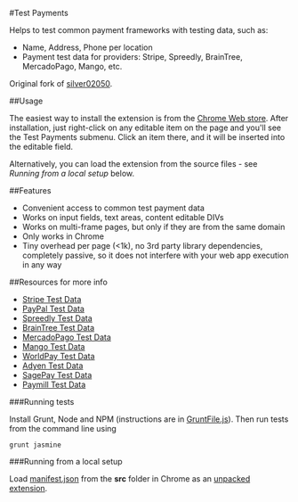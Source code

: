 #Test Payments

Helps to test common payment frameworks with testing data, such as:
- Name, Address, Phone per location
- Payment test data for providers: Stripe, Spreedly, BrainTree, MercadoPago, Mango, etc.

Original fork of [silver02050](https://github.com/silver02050/payment-chrome-extension.git).

##Usage

The easiest way to install the extension is from the [Chrome Web
store](https://chrome.google.com/webstore/detail/test-payments/lmeopbbdngpgcbdagpjgbdlkcafofpji?hl=en&gl=ES). After
installation, just right-click on any editable item on the page and you'll see the
Test Payments submenu. Click an item there, and it will be inserted into the
editable field.

Alternatively, you can load the extension from the source files - see _Running
from a local setup_ below.

##Features

* Convenient access to common test payment data
* Works on input fields, text areas, content editable DIVs
* Works on multi-frame pages, but only if they are from the same domain
* Only works in Chrome
* Tiny overhead per page (<1k), no 3rd party library dependencies, completely passive, so it does not interfere with your web app execution in any way

##Resources for more info

* [Stripe Test Data](https://stripe.com/docs/testing)
* [PayPal Test Data](http://www.paypalobjects.com/en_US/vhelp/paypalmanager_help/credit_card_numbers.htm)
* [Spreedly Test Data](https://docs.spreedly.com/reference/test-data)
* [BrainTree Test Data](https://www.braintreepayments.com/docs/ruby/reference/sandbox)
* [MercadoPago Test Data](https://developers.mercadopago.com/documentation/pay-test-users)
* [Mango Test Data](https://developers.getmango.com/es/docs/test-card-numbers)
* [WorldPay Test Data](http://support.worldpay.com/support/kb/bg/testandgolive/tgl5103.html)
* [Adyen Test Data](https://www.adyen.com/home/support/knowledgebase/implementation-articles.html?article=kb_imp_17)
* [SagePay Test Data](http://www.sagepay.co.uk/support/12/36/test-card-details-for-your-test-transactions)
* [Paymill Test Data](https://developers.paymill.com/en/reference/testing/)

###Running tests

Install Grunt, Node and NPM (instructions are in [GruntFile.js](GruntFile.js)). Then run tests
from the command line using

    grunt jasmine

###Running from a local setup

Load [manifest.json](src/manifest.json) from the **src** folder in Chrome as an [unpacked
extension](https://developer.chrome.com/extensions/getstarted#unpacked).
